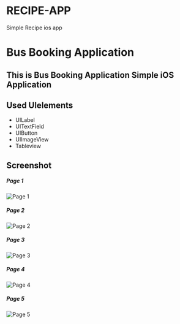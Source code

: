 # RECIPE-APP
Simple Recipe ios app
# Bus Booking Application  
## This is Bus Booking Application Simple iOS Application
## Used UIelements
- UILabel
- UITextField
- UIButton
- UIImageView
- Tableview
## Screenshot
##### Page 1
![Page 1](RECIPE-APP/page1.png)

##### Page 2
![Page 2](UITemplet/page2.png)

##### Page 3
![Page 3](UITemplet/page3.png)

##### Page 4
![Page 4](UITemplet/page4.png)

##### Page 5
![Page 5](UITemplet/page5.png)
